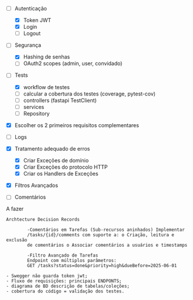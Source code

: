 - [ ] Autenticação
  - [X] Token JWT
  - [X] Login
  - [ ] Logout
- [ ] Segurança
  - [X] Hashing de senhas
  - [ ] OAuth2 scopes (admin, user, convidado)
- [ ] Tests
  - [X] workflow de testes
  - [ ] calcular a cobertura dos testes (coverage, pytest-cov)     
  - [ ] controllers (fastapi TestClient)
  - [ ] services 
  - [ ] Repository
  
- [X] Escolher os 2 primeiros requisitos complementares
- [ ] Logs
- [X] Tratamento adequado de erros
  - [X] Criar Exceções de domínio
  - [X] Criar Exceções do protocolo HTTP
  - [X] Criar os Handlers de Exceções
- [X] Filtros Avançados
- [ ] Comentários


A fazer 

	Archtecture Decision Records
	
			-Comentários em Tarefas (Sub-recursos aninhados) Implementar
			/tasks/{id}/comments com suporte a: o Criação, leitura e exclusão
			de comentários o Associar comentários a usuários e timestamps
			
			-Filtro Avançado de Tarefas
			Endpoint com múltiplos parâmetros:
			GET /tasks?status=done&priority=high&dueBefore=2025-06-01
			
	- Swegger não guarda token jwt;
	- Fluxo de requisições: principais ENDPONTS;
	- diagrama de BD descrição de tabelas/coleções;
	- cobertura do código = validação dos testes.
